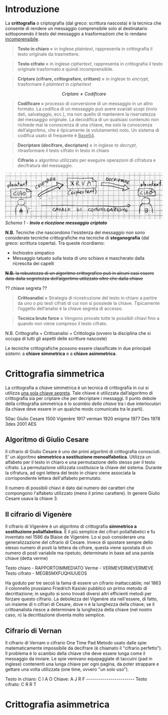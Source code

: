 # Introduzione 
La **crittografia** o criptografia (dal greco: scrittura nascosta) è la tecnica che consente di rendere un messaggio comprensibile solo al destinatario sottoponendo il testo del messaggio a trasformazioni che lo rendano <u>incomprensibile</u>. 

> **Testo in chiaro =** in inglese *plaintext*, rappresenta in crittografia il testo originale da trasmettere.

> **Testo cifrato =** in inglese *ciphertext*, rappresenta in crittografia il testo originale trasformato e quindi incomprensibile.

> **Criptare (cifrare, crittografare, crittare) =** in inglese *to encrypt*, trasformare il *plaintext* in *ciphertext*

$$
Criptare \ne Codificare
$$

> **Codificare =** processo di conversione di un messaggio in un altro formato.  La codifica di un messaggio può avere svariati scopi (invio dati, salvataggio, ecc.), ma non quello di mantenere la riservatezza del messaggio originale.
> La decodifica di un qualsiasi contenuto non richiede mai la conoscenza di una chiave, ma solo la conoscenza dell’algoritmo, che è tipicamente (e volutamente) noto. Un sistema di codifica usato di frequente è <u>Base64</u>. 

> **Decriptare (decifrare, decriptare) =** in inglese *to decrypt*, ritrasformare il testo cifrato in testo in chiaro 

> **Cifrario =** algoritmo utilizzato per eseguire operazioni di cifratura e decifratura del messaggio.



![](images/crittografia-10.jpg)
*Schema 1 - **Invio e ricezione messaggio criptato***



**N.B.** Tecniche che nascondono l'esistenza del messaggio non sono considerate tecniche crittografiche ma tecniche di **steganografia** (dal greco: scrittura coperta). Tra queste ricordiamo:

- Inchiostro simpatico
- Messaggio tatuato sulla testa di uno schiavo e mascherato dalla ricrescita dei capelli



~~**N.B.** la robustezza di un algoritmo crittografico può in alcuni casi essere data dalla segretezza dell’algoritmo utilizzato oltre che dalla chiave~~

?? chiave segreta ??

> **Crittoanalisi =** Strategia di ricostruzione del testo in chiaro a partire da uno o più testi cifrati di cui non si possiede la chiave. Tipicamente l’oggetto dell’analisi è la chiave segreta di accesso.

> **Tecnica brute force =** Vengono provate tutte le possibili chiavi fino a quando non viene compreso il testo cifrato.

N.B. Crittografia + Crittoanalisi = Crittologia (ovvero la disciplina che si occupa di tutti gli aspetti delle scritture nascoste)

Le tecniche crittografiche possono essere classificate in due principali sistemi: a **chiave simmetrica** e a **chiave asimmetrica**.

# Crittografia simmetrica
La crittografia a chiave simmetrica è un tecnica di crittografia in cui si utilizza <u>una sola chiave segreta</u>. Tale chiave è utilizzata dall’algoritmo di crittografia sia per criptare che per decriptare i messaggi. 
Il punto debole della crittografia simmetrica è  lo _scambio della chiave_ tra i due interlocutori (la chiave deve essere in un qualche modo comunicata tra le parti).

50ac Giulio Cesare
1500 Vigenère
1917 verman 
1920 enigma
1977 Des
1978 3des
2001 AES


## Algoritmo di Giulio Cesare 
Il cifrario di Giulio Cesare è uno dei primi algoritmi di crittografia conosciuti. E’ un algoritmo **simmetrico a sostituzione monoalfabetica**. Utilizza un alfabeto per il testo in chiaro e una permutazione dello stesso per il testo cifrato. La permutazione utilizzata costituisce la chiave del sistema. Durante la cifratura, ad ogni lettera del testo in chiaro viene associata la corrispondente lettera dell'alfabeto permutato. 

Il numero di possibili chiavi è dato dal numero dei caratteri che compongono l'alfabeto utilizzato (meno il primo carattere). In genere Giulio Cesare usava la chiave 3.

## Il cifrario di Vigenère
Il cifrario di Vigenère è un algoritmo di crittografia **simmetrico a sostituzione polialfabetica**. É il più semplice dei cifrari polialfabetici e fu inventato nel 1586 da  Blaise de Vigenère. Lo si può considerare una generalizzazione del cifrario di Cesare. Invece di spostare sempre dello stesso numero di posti la lettera da cifrare, questa viene spostata di un numero di posti variabile ma ripetuto, determinato in base ad una parola chiave (detta verme)

Testo chiaro  - RAPPORTOIMMEDIATO
Verme         - VERMEVERMEVERMEVE
Testo cifrato - MEGBSMXFUQHIUUEOS

Ha goduto per tre secoli la fama di essere un cifrario inattaccabile; nel 1863 il colonnello prussiano Friedrich Kasiski pubblicò un primo metodo di decrittazione; in seguito si sono trovati diversi altri efficienti metodi per forzare questo cifrario. La debolezza del Vigenère sta nell'essere, di fatto, un insieme di n cifrari di Cesare, dove n è la lunghezza della chiave; se il crittoanalista riesce a determinare la lunghezza della chiave (nel nostro caso, n) la decrittazione diventa molto semplice.

## Cifrario di Vernan
Il cifrario di Vernam o cifrario One Time Pad
Metodo usato dalle spie: matematicamente impossibile da decifrare (è chiamato il "cifrario perfetto"). Il problema è lo scambio della chiave che deve essere lunga come il messaggio da inviare.
Le spie venivano equipaggiate di taccuini (pad in inglese) contenenti una lunga chiave per ogni pagina, da poter strappare e gettare una volta utilizzata (one time, ovvero "un solo uso"). 

Testo in chiaro: C I A O
Chiave:          A J R F
\------------------------
Testo cifrato:   C R R T

# Crittografia asimmetrica


